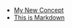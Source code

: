 -   [My New Concept](dita-source/concept.md)
-   [This is Markdown](md-source/markdown-concept.md)

